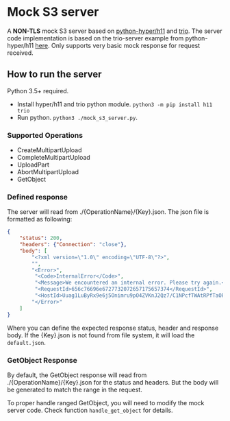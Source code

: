 # Mock S3 server

A **NON-TLS** mock S3 server based on [python-hyper/h11](https://github.com/python-hyper/h11) and [trio](http://trio.readthedocs.io/en/latest/index.html). The server code implementation is based on the trio-server example from python-hyper/h11 [here](https://github.com/python-hyper/h11/blob/master/examples/trio-server.py). Only supports very basic mock response for request received.

## How to run the server

Python 3.5+ required.

- Install hyper/h11 and trio python module. `python3 -m pip install h11 trio`
- Run python. `python3 ./mock_s3_server.py`.

### Supported Operations

- CreateMultipartUpload
- CompleteMultipartUpload
- UploadPart
- AbortMultipartUpload
- GetObject

### Defined response

The server will read from ./{OperationName}/{Key}.json. The json file is formatted as following:

```json
{
    "status": 200,
    "headers": {"Connection": "close"},
    "body": [
        "<?xml version=\"1.0\" encoding=\"UTF-8\"?>",
        "",
        "<Error>",
         "<Code>InternalError</Code>",
         "<Message>We encountered an internal error. Please try again.</Message>",
         "<RequestId>656c76696e6727732072657175657374</RequestId>",
         "<HostId>Uuag1LuByRx9e6j5Onimru9pO4ZVKnJ2Qz7/C1NPcfTWAtRPfTaOFg==</HostId>",
        "</Error>"
    ]
}
```

Where you can define the expected response status, header and response body. If the {Key}.json is not found from file system, it will load the `default.json`.

### GetObject Response

By default, the GetObject response will read from ./{OperationName}/{Key}.json for the status and headers. But the body will be generated to match the range in the request.

To proper handle ranged GetObject, you will need to modify the mock server code. Check function `handle_get_object` for details.
